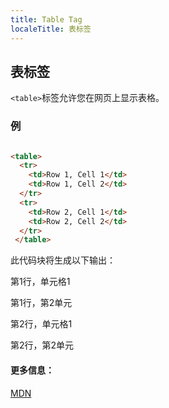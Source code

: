 ```yaml
---
title: Table Tag
localeTitle: 表标签
---
```

## 表标签

`<table>`标签允许您在网页上显示表格。

### 例

```html

<table> 
  <tr> 
    <td>Row 1, Cell 1</td> 
    <td>Row 1, Cell 2</td> 
  </tr> 
  <tr> 
    <td>Row 2, Cell 1</td> 
    <td>Row 2, Cell 2</td> 
  </tr> 
 </table> 
```

此代码块将生成以下输出：

第1行，单元格1

第1行，第2单元

第2行，单元格1

第2行，第2单元

#### 更多信息：

[MDN](https://developer.mozilla.org/en-US/docs/Web/HTML/Element/table)
